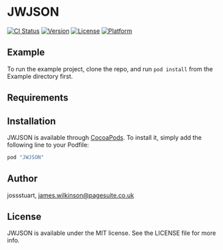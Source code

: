 # JWJSON

[![CI Status](http://img.shields.io/travis/jossstuart/JWJSON.svg?style=flat)](https://travis-ci.org/jossstuart/JWJSON)
[![Version](https://img.shields.io/cocoapods/v/JWJSON.svg?style=flat)](http://cocoapods.org/pods/JWJSON)
[![License](https://img.shields.io/cocoapods/l/JWJSON.svg?style=flat)](http://cocoapods.org/pods/JWJSON)
[![Platform](https://img.shields.io/cocoapods/p/JWJSON.svg?style=flat)](http://cocoapods.org/pods/JWJSON)

## Example

To run the example project, clone the repo, and run `pod install` from the Example directory first.

## Requirements

## Installation

JWJSON is available through [CocoaPods](http://cocoapods.org). To install
it, simply add the following line to your Podfile:

```ruby
pod "JWJSON"
```

## Author

jossstuart, james.wilkinson@pagesuite.co.uk

## License

JWJSON is available under the MIT license. See the LICENSE file for more info.
